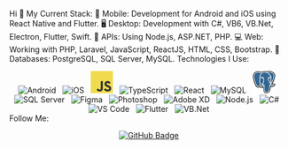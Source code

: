 Hi 👋
My Current Stack:
:iphone: Mobile:
Development for Android and iOS using React Native and Flutter.
🖥️ Desktop:
Development with C#, VB6, VB.Net, Electron, Flutter, Swift.
:satellite: APIs:
Using Node.js, ASP.NET, PHP.
💻 Web:
Working with PHP, Laravel, JavaScript, ReactJS, HTML, CSS, Bootstrap.
:floppy_disk: Databases:
PostgreSQL, SQL Server, MySQL.
Technologies I Use:
<div align="center"> <img src="https://cdn-icons-png.flaticon.com/512/518/518705.png" height="40px" alt="Android" /> &nbsp; <img src="https://www.freepnglogos.com/uploads/apple-logo-png/apple-logo-icon-transparent-png-svg-vector-3.png" height="40px" alt="iOS" /> &nbsp; <img src="https://raw.githubusercontent.com/github/explore/80688e429a7d4ef2fca1e82350fe8e3517d3494d/topics/javascript/javascript.png" height="40px" alt="JavaScript" /> &nbsp; <img src="https://w7.pngwing.com/pngs/915/519/png-transparent-typescript-hd-logo-thumbnail.png" height="40px" alt="TypeScript" /> &nbsp; <img src="https://upload.wikimedia.org/wikipedia/commons/thumb/a/a7/React-icon.svg/1200px-React-icon.svg.png" height="40px" alt="React" /> &nbsp; <img src="https://www.mysql.com/common/logos/logo-mysql-170x115.png" height="40px" alt="MySQL" /> &nbsp; <img src="https://raw.githubusercontent.com/github/explore/80688e429a7d4ef2fca1e82350fe8e3517d3494d/topics/postgresql/postgresql.png" height="40px" alt="PostgreSQL" /> &nbsp; <img src="https://img.icons8.com/color/452/microsoft-sql-server.png" height="40px" alt="SQL Server" /> &nbsp; <img src="https://seeklogo.com/images/F/figma-logo-E4E21D3AEA-seeklogo.com.png" height="40px" alt="Figma" /> &nbsp; <img src="https://www.goodinfonet.com/uploads/news/goodinfonet_photoshop_to_earn_money_1597318109_0.jpg" height="40px" alt="Photoshop" /> &nbsp; <img src="https://img1.gratispng.com/20180415/pjw/kisspng-adobe-xd-user-interface-design-computer-icons-adob-adobe-5ad2fa7cce9f02.2569342615237761248463.jpg" height="40px" alt="Adobe XD" /> &nbsp; <img src="https://sdtimes.com/wp-content/uploads/2018/04/1_tfZa4vsI6UusJYt_fzvGnQ.png" height="40px" alt="Node.js" /> &nbsp; <img src="https://raw.githubusercontent.com/learnbr/csharp/master/csharp-logo.png" height="40px" alt="C#" /> &nbsp; <img src="https://upload.wikimedia.org/wikipedia/commons/thumb/9/9a/Visual_Studio_Code_1.35_icon.svg/2048px-Visual_Studio_Code_1.35_icon.svg.png" height="40px" alt="VS Code" /> &nbsp; <img src="https://seeklogo.com/images/F/flutter-logo-5086DD11C5-seeklogo.com.png" height="40px" alt="Flutter" /> &nbsp; <img src="https://w7.pngwing.com/pngs/65/862/png-transparent-visual-basic-net-net-framework-asp-net-visual-basicnet-all-versions-text-logo-computer-science-thumbnail.png" height="40px" alt="VB.Net" /> </div>
Follow Me:
<p align="center"> <a href="https://github.com/murilogarcia23" target="_blank"> <img src="https://img.shields.io/github/followers/murilogarcia23?label=GitHub&style=social" alt="GitHub Badge"> </a> </p>
